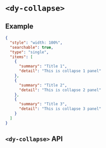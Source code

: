 # `<dy-collapse>`

## Example

<gbp-example name="dy-collapse" src="https://jspm.dev/duoyun-ui/elements/collapse">

```json
{
  "style": "width: 100%",
  "searchable": true,
  "type": "single",
  "items": [
    {
      "summary": "Title 1",
      "detail": "This is collapse 1 panel"
    },
    {
      "summary": "Title 2",
      "detail": "This is collapse 2 panel"
    },
    {
      "summary": "Title 3",
      "detail": "This is collapse 3 panel"
    }
  ]
}
```

</gbp-example>

## `<dy-collapse>` API

<gbp-api name="dy-collapse" src="/src/elements/collapse.ts"></gbp-api>
